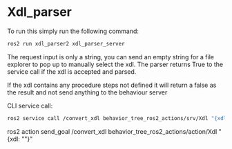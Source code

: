# Xdl_parser


To run this simply run the following command:

```sh
ros2 run xdl_parser2 xdl_parser_server
```

The request input is only a string, you can send an empty string for a file explorer to pop up to manually select the xdl. The parser returns True to the service call if the xdl is accepted and parsed.

If the xdl contains any procedure steps not defined it will return a false as the result and not send anything to the behaviour server

CLI service call:

```sh
ros2 service call /convert_xdl behavior_tree_ros2_actions/srv/Xdl "{xdl:""}"
```

ros2 action send_goal /convert_xdl behavior_tree_ros2_actions/action/Xdl "{xdl: ""}"

